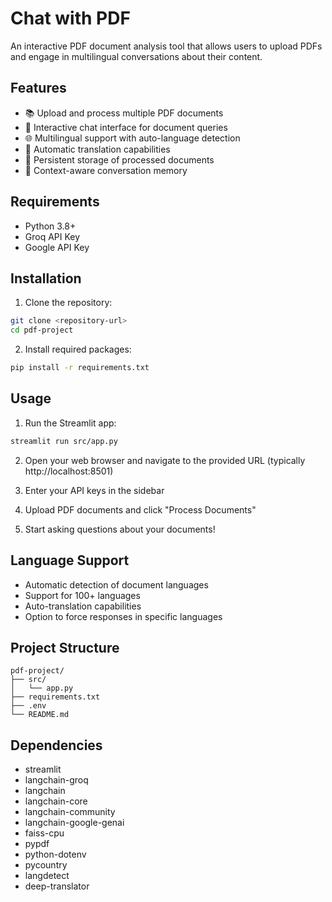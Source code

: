 # Chat with PDF

An interactive PDF document analysis tool that allows users to upload PDFs and engage in multilingual conversations about their content.

## Features

- 📚 Upload and process multiple PDF documents
- 💬 Interactive chat interface for document queries
- 🌐 Multilingual support with auto-language detection
- 🔄 Automatic translation capabilities
- 💾 Persistent storage of processed documents
- 🧠 Context-aware conversation memory

## Requirements

- Python 3.8+
- Groq API Key
- Google API Key

## Installation

1. Clone the repository:
```bash
git clone <repository-url>
cd pdf-project
```

2. Install required packages:
```bash
pip install -r requirements.txt
```



## Usage

1. Run the Streamlit app:
```bash
streamlit run src/app.py
```

2. Open your web browser and navigate to the provided URL (typically http://localhost:8501)

3. Enter your API keys in the sidebar

4. Upload PDF documents and click "Process Documents"

5. Start asking questions about your documents!

## Language Support

- Automatic detection of document languages
- Support for 100+ languages
- Auto-translation capabilities
- Option to force responses in specific languages

## Project Structure

```
pdf-project/
├── src/
│   └── app.py
├── requirements.txt
├── .env
└── README.md
```

## Dependencies

- streamlit
- langchain-groq
- langchain
- langchain-core
- langchain-community
- langchain-google-genai
- faiss-cpu
- pypdf
- python-dotenv
- pycountry
- langdetect
- deep-translator

